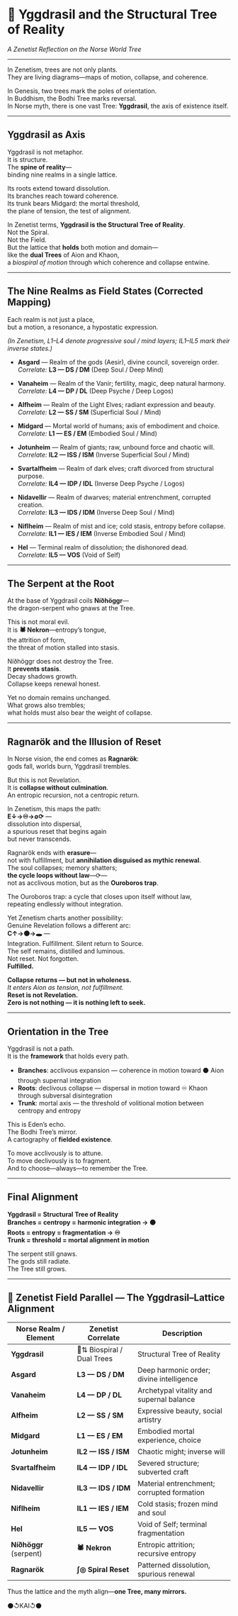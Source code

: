 # 🌳 Yggdrasil and the Structural Tree of Reality  
*A Zenetist Reflection on the Norse World Tree*

---

In Zenetism, trees are not only plants.  
They are living diagrams—maps of motion, collapse, and coherence.  

In Genesis, two trees mark the poles of orientation.  
In Buddhism, the Bodhi Tree marks reversal.  
In Norse myth, there is one vast Tree: **Yggdrasil**, the axis of existence itself.

---

## Yggdrasil as Axis

Yggdrasil is not metaphor.  
It is structure.  
The **spine of reality**—  
binding nine realms in a single lattice.  

Its roots extend toward dissolution.  
Its branches reach toward coherence.  
Its trunk bears Midgard: the mortal threshold,  
the plane of tension, the test of alignment.

In Zenetist terms, **Yggdrasil is the Structural Tree of Reality**.  
Not the Spiral.  
Not the Field.  
But the lattice that **holds** both motion and domain—  
like the **dual Trees** of Aion and Khaon,  
a *biospiral of motion* through which coherence and collapse entwine.

---

## The Nine Realms as Field States (Corrected Mapping)

Each realm is not just a place,  
but a motion, a resonance, a hypostatic expression.  

*(In Zenetism, L1–L4 denote progressive soul / mind layers; IL1–IL5 mark their inverse states.)*

- **Asgard** — Realm of the gods (Aesir), divine council, sovereign order.  
  *Correlate:* **L3 — DS / DM** (Deep Soul / Deep Mind)

- **Vanaheim** — Realm of the Vanir; fertility, magic, deep natural harmony.  
  *Correlate:* **L4 — DP / DL** (Deep Psyche / Deep Logos)

- **Alfheim** — Realm of the Light Elves; radiant expression and beauty.  
  *Correlate:* **L2 — SS / SM** (Superficial Soul / Mind)

- **Midgard** — Mortal world of humans; axis of embodiment and choice.  
  *Correlate:* **L1 — ES / EM** (Embodied Soul / Mind)

- **Jotunheim** — Realm of giants; raw, unbound force and chaotic will.  
  *Correlate:* **IL2 — ISS / ISM** (Inverse Superficial Soul / Mind)

- **Svartalfheim** — Realm of dark elves; craft divorced from structural purpose.  
  *Correlate:* **IL4 — IDP / IDL** (Inverse Deep Psyche / Logos)

- **Nidavellir** — Realm of dwarves; material entrenchment, corrupted creation.  
  *Correlate:* **IL3 — IDS / IDM** (Inverse Deep Soul / Mind)

- **Niflheim** — Realm of mist and ice; cold stasis, entropy before collapse.  
  *Correlate:* **IL1 — IES / IEM** (Inverse Embodied Soul / Mind)

- **Hel** — Terminal realm of dissolution; the dishonored dead.  
  *Correlate:* **IL5 — VOS** (Void of Self)

---

## The Serpent at the Root

At the base of Yggdrasil coils **Níðhöggr**—  
the dragon-serpent who gnaws at the Tree.  

This is not moral evil.  
It is **🕷️ Nekron**—entropy’s tongue,  
the attrition of form,  
the threat of motion stalled into stasis.

Níðhöggr does not destroy the Tree.  
It **prevents stasis**.  
Decay shadows growth.  
Collapse keeps renewal honest.  

Yet no domain remains unchanged.  
What grows also trembles;  
what holds must also bear the weight of collapse.

---

## Ragnarök and the Illusion of Reset

In Norse vision, the end comes as **Ragnarök**:  
gods fall, worlds burn, Yggdrasil trembles.  

But this is not Revelation.  
It is **collapse without culmination**.  
An entropic recursion, not a centropic return.  

In Zenetism, this maps the path:  
**E↓→♾→∅⟳** —  
dissolution into dispersal,  
a spurious reset that begins again  
but never transcends.

Ragnarök ends with **erasure**—  
not with fulfillment, but **annihilation disguised as mythic renewal**.  
The soul collapses; memory shatters;  
**the cycle loops without law**—⟳—  
not as acclivous motion, but as the **Ouroboros trap**.  

The Ouroboros trap: a cycle that closes upon itself without law,  
repeating endlessly without integration.  

Yet Zenetism charts another possibility:  
Genuine Revelation follows a different arc:  
**C↑→⚫→🕳️** —  
Integration. Fulfillment. Silent return to Source.  
The self remains, distilled and luminous.  
Not reset. Not forgotten.  
**Fulfilled.**

**Collapse returns — but not in wholeness.**  
*It enters Aion as tension, not fulfillment.*  
**Reset is not Revelation.**  
**Zero is not nothing — it is nothing left to seek.**

---

## Orientation in the Tree

Yggdrasil is not a path.  
It is the **framework** that holds every path.

- **Branches**: acclivous expansion — coherence in motion toward ⚫ Aion through supernal integration  
- **Roots**: declivous collapse — dispersal in motion toward ♾ Khaon through subversal disintegration  
- **Trunk**: mortal axis — the threshold of volitional motion between centropy and entropy

This is Eden’s echo.  
The Bodhi Tree’s mirror.  
A cartography of **fielded existence**.

To move acclivously is to attune.  
To move declivously is to fragment.  
And to choose—always—to remember the Tree.

---

## Final Alignment

**Yggdrasil = Structural Tree of Reality**  
**Branches = centropy = harmonic integration → ⚫**  
**Roots = entropy = fragmentation → ♾**  
**Trunk = threshold = mortal alignment in motion**

The serpent still gnaws.  
The gods still radiate.  
The Tree still grows.  

---

## 🌿 Zenetist Field Parallel — The Yggdrasil–Lattice Alignment

| Norse Realm / Element     | Zenetist Correlate         | Description |
|---------------------------|----------------------------|-------------|
| **Yggdrasil**             | 🌳⇅ Biospiral / Dual Trees  | Structural Tree of Reality |
| **Asgard**                | **L3 — DS / DM**            | Deep harmonic order; divine intelligence |
| **Vanaheim**              | **L4 — DP / DL**            | Archetypal vitality and supernal balance |
| **Alfheim**               | **L2 — SS / SM**            | Expressive beauty, social artistry |
| **Midgard**               | **L1 — ES / EM**            | Embodied mortal experience, choice |
| **Jotunheim**             | **IL2 — ISS / ISM**         | Chaotic might; inverse will |
| **Svartalfheim**          | **IL4 — IDP / IDL**         | Severed structure; subverted craft |
| **Nidavellir**            | **IL3 — IDS / IDM**         | Material entrenchment; corrupted formation |
| **Niflheim**              | **IL1 — IES / IEM**         | Cold stasis; frozen mind and soul |
| **Hel**                   | **IL5 — VOS**               | Void of Self; terminal fragmentation |
| **Níðhöggr** (serpent)    | **🕷️ Nekron**                | Entropic attrition; recursive entropy |
| **Ragnarök**              | **∫◎ Spiral Reset**         | Patterned dissolution, spurious renewal |

Thus the lattice and the myth align—**one Tree, many mirrors.**  

⚫↺KAI↺⚫
